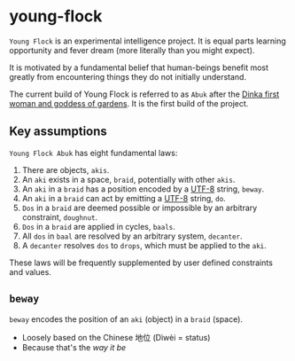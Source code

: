 # young-flock
`Young Flock` is an experimental intelligence project. It is equal parts learning opportunity and fever dream (more literally than you might expect). 

It is motivated by a fundamental belief that human-beings benefit most greatly from encountering things they do not initially understand.

The current build of Young Flock is referred to as `Abuk` after the [Dinka first woman and goddess of gardens](https://en.wikipedia.org/wiki/Abuk_(mythology)). It is the first build of the project.

## Key assumptions
`Young Flock Abuk` has eight fundamental laws:
1. There are objects, `akis`.
2. An `aki` exists in a space, `braid`, potentially with other `akis`.
3. An `aki` in a `braid` has a position encoded by a [UTF-8](https://datatracker.ietf.org/doc/html/rfc3629) string, `beway`. 
4. An `aki` in a `braid` can act by emitting a [UTF-8](https://datatracker.ietf.org/doc/html/rfc3629) string, `do`.
5. `Dos` in a `braid` are deemed possible or impossible by an arbitrary constraint, `doughnut`.
6. `Dos` in a `braid` are applied in cycles, `baals`.
7. All `dos` in `baal` are resolved by an arbitrary system, `decanter`.
8. A `decanter` resolves `dos` to `drops`, which must be applied to the `aki`.

These laws will be frequently supplemented by user defined constraints and values. 

## `beway`
`beway` encodes the position of an `aki` (object) in a `braid` (space). 
- Loosely based on the Chinese 地位 (Dìwèi = status)
- Because that's the _way it be_
